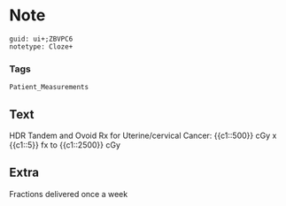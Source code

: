 # Note
```
guid: ui+;ZBVPC6
notetype: Cloze+
```

### Tags
```
Patient_Measurements
```

## Text
HDR Tandem and Ovoid Rx for Uterine/cervical Cancer: {{c1::500}} cGy x {{c1::5}} fx  to {{c1::2500}} cGy

## Extra
Fractions delivered once a week

